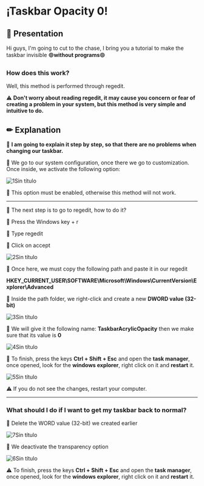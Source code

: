 <h1> ¡Taskbar Opacity 0! </h1>


## 📃 Presentation

Hi guys, I'm going to cut to the chase,  I bring you a tutorial to make the taskbar invisible  🟢**without programs**🟢

### How does this work?

Well, this method is performed through regedit. 

⚠ **Don't worry about reading regedit, it may cause you concern or fear of creating a problem in your system, but this method is very simple and intuitive to do.**


## ✏ Explanation 

📌 **I am going to explain it step by step, so that there are no problems when changing our taskbar.**

🔵 We go to our system configuration, once there we go to customization. Once inside, we activate the following option:

![1Sin título](https://user-images.githubusercontent.com/115459058/223187711-f377437b-a6cb-4b23-b9ce-d153d8c62722.png)

🔸 This option must be enabled, otherwise this method will not work.

---

🔵 The next step is to go to regedit, how to do it?
 
 🔹 Press the Windows key + r
 
 🔹 Type regedit 
 
 🔹 Click on accept
 
 ![2Sin título](https://user-images.githubusercontent.com/115459058/223189680-21922683-2108-4068-b0b8-fc59853cfb13.png)

🔵 Once here, we must copy the following path and paste it in our regedit 

 **HKEY_CURRENT_USER\SOFTWARE\Microsoft\Windows\CurrentVersion\Explorer\Advanced**

🔵 Inside the path folder, we right-click and create a new **DWORD value (32-bit)**

![3Sin título](https://user-images.githubusercontent.com/115459058/223191090-d81e1f0c-1234-4379-920f-98c30070ea6a.png)

🔵 We will give it the following name: **TaskbarAcrylicOpacity** then we make sure that its value is **0**

![4Sin título](https://user-images.githubusercontent.com/115459058/223192367-210ec597-602b-4b66-9ab3-4fa809658aeb.png)

🔵 To finish, press the keys **Ctrl + Shift + Esc** and open the **task manager**, once opened, look for the **windows explorer**, right click on it and **restart** it.

![5Sin título](https://user-images.githubusercontent.com/115459058/223193143-4952683a-8bef-4854-91da-a478ff5f625c.png)

⚠ If you do not see the changes, restart your computer.

---

### What should I do if I want to get my taskbar back to normal?

🔵  Delete the WORD value (32-bit) we created earlier

![7Sin título](https://user-images.githubusercontent.com/115459058/223195127-742fc548-80d8-4fd3-9b1d-1f4c804cad90.png)


🔵 We deactivate the transparency option

![6Sin título](https://user-images.githubusercontent.com/115459058/223194669-d76dcd03-0869-4868-b039-046c861efd61.png)

⚠ To finish, press the keys **Ctrl + Shift + Esc** and open the **task manager**, once opened, look for the **windows explorer**, right click on it and **restart** it.

